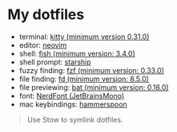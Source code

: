 # My dotfiles

- terminal: [kitty (minimum version 0.31.0)](https://github.com/kovidgoyal/kitty)
- editor: [neovim](https://github.com/neovim/neovim)
- shell: [fish (minimum version: 3.4.0)](https://github.com/fish-shell/fish-shell)
- shell prompt: [starship](https://github.com/starship/starship)
- fuzzy finding: [fzf (minimum version: 0.33.0)](https://github.com/junegunn/fzf)
- file finding: [fd (minimum version: 8.5.0)](https://github.com/sharkdp/fd)
- file previewing: [bat (minimum version: 0.16.0)](https://github.com/sharkdp/bat)
- font: [NerdFont (JetBrainsMono)](https://github.com/ryanoasis/nerd-fonts)
- mac keybindings: [hammerspoon](https://github.com/Hammerspoon/hammerspoon)

> Use Stow to symlink dotfiles.
